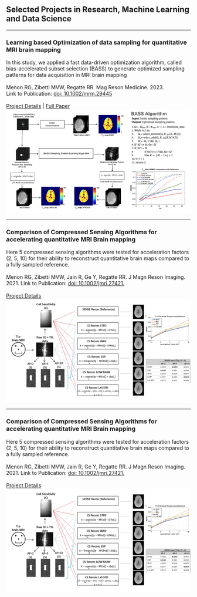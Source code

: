 ## Selected Projects in Research, Machine Learning and Data Science


---
### Learning based Optimization of data sampling for quantitative MRI brain mapping 
In this study, we applied a fast data-driven optimization algorithm, called bias-accelerated subset selection (BASS) to generate optimized sampling patterns for data acquisition in MRI brain mapping
<br><br>
Menon RG, Zibetti MVW, Regatte RR. Mag Reson Medicine. 2023. <br>
Link to Publication: [doi: 10.1002/mrm.29445](https://onlinelibrary.wiley.com/doi/10.1002/mrm.29445) <br><br>
[Project Details](/DDOSP_Presentation.pdf) | [Full Paper](https://www.dropbox.com/scl/fi/eljivfanpfm8niweo0gqv/17_Menon_etal_DDOSP_Brain_2022.pdf?rlkey=ig2uf4v2j4wawcwmavjgur65m&st=n3d3h4ve&dl=0)
<img src="images/DDOSP.png?raw=true"/>

---
### Comparison of Compressed Sensing Algorithms for accelerating quantitative MRI Brain mapping 
Here 5 compressed sensing algorithms were tested for acceleration factors (2, 5, 10) for their ability to reconstruct quantitative brain maps compared to a fully sampled reference.
<br><br>
Menon RG, Zibetti MVW, Jain R, Ge Y, Regatte RR. J Magn Reson Imaging. 2021. 
Link to Publication: [doi: 10.1002/jmri.27421.](https://onlinelibrary.wiley.com/doi/10.1002/jmri.27421) <br><br>
[Project Details](/sample_page)
<img src="images/CS_Algorithm_Compare.png?raw=true"/>

---
### Comparison of Compressed Sensing Algorithms for accelerating quantitative MRI Brain mapping 
Here 5 compressed sensing algorithms were tested for acceleration factors (2, 5, 10) for their ability to reconstruct quantitative brain maps compared to a fully sampled reference.
<br><br>
Menon RG, Zibetti MVW, Jain R, Ge Y, Regatte RR. J Magn Reson Imaging. 2021. 
Link to Publication: [doi: 10.1002/jmri.27421.](https://onlinelibrary.wiley.com/doi/10.1002/jmri.27421) <br><br>
[Project Details](/sample_page)
<img src="images/CS_Algorithm_Compare.png?raw=true"/>







